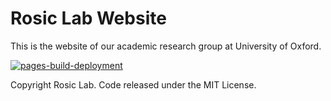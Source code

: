 # Rosic Lab Website

This is the website of our academic research group at University of Oxford.

[![pages-build-deployment](https://github.com/rosic-group/rosic-group/actions/workflows/pages/pages-build-deployment/badge.svg)](https://github.com/rosic-group/rosic-group/actions/workflows/pages/pages-build-deployment)

Copyright Rosic Lab. Code released under the MIT License.

